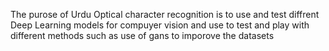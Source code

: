 The purose of Urdu Optical character recognition is to use and test diffrent Deep Learning models for compuyer vision and use to test and play with different methods such as use of gans to imporove the datasets
